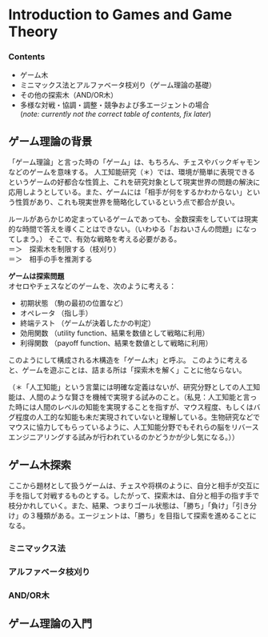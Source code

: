 # Introduction to Games and Game Theory  

### Contents  
- ゲーム木
- ミニマックス法とアルファベータ枝刈り（ゲーム理論の基礎）
- その他の探索木（AND/OR木）
- 多様な対戦・協調・調整・競争および多エージェントの場合  
(*note: currently not the correct table of contents, fix later*)  


## ゲーム理論の背景  

「ゲーム理論」と言った時の「ゲーム」は、もちろん、チェスやバックギャモンなどのゲームを意味する。
人工知能研究（＊）では、環境が簡単に表現できるというゲームの好都合な性質上、これを研究対象として現実世界の問題の解決に応用しようとしている。また、ゲームには「相手が何をするかわからない」という性質があり、これも現実世界を簡略化しているという点で都合が良い。

ルールがあらかじめ定まっているゲームであっても、全数探索をしていては現実的な時間で答えを導くことはできない。（いわゆる「おねいさんの問題」になってしまう。）
そこで、有効な戦略を考える必要がある。  
＝＞　探索木を制限する（枝刈り）  
＝＞　相手の手を推測する

**ゲームは探索問題**  
オセロやチェスなどのゲームを、次のように考える：
- 初期状態	（駒の最初の位置など）
- オペレータ	（指し手）
- 終端テスト	（ゲームが決着したかの判定）
- 効用関数	（utility function、結果を数値として戦略に利用）
- 利得関数	（payoff function、結果を数値として戦略に利用）  

このようにして構成される木構造を「ゲーム木」と呼ぶ。
このように考えると、ゲームを遊ぶことは、詰まる所は「探索木を解く」ことに他ならない。  


（＊「人工知能」という言葉には明確な定義はないが、研究分野としての人工知能は、人間のような賢さを機械で実現する試みのこと。（私見：人工知能と言った時には人間のレベルの知能を実現することを指すが、マウス程度、もしくはバグ程度の人工的な知能も未だ実現されていないと理解している。生物研究などでマウスに協力してもらっているように、人工知能分野でもそれらの脳をリバースエンジニアリングする試みが行われているのかどうかが少し気になる。））


## ゲーム木探索  

ここから題材として扱うゲームは、チェスや将棋のように、自分と相手が交互に手を指して対戦するものとする。したがって、探索木は、自分と相手の指す手で枝分かれしていく。また、結果、つまりゴール状態は、「勝ち」「負け」「引き分け」の３種類がある。エージェントは、「勝ち」を目指して探索を進めることになる。



### ミニマックス法  
### アルファベータ枝刈り  
### AND/OR木  


## ゲーム理論の入門  
